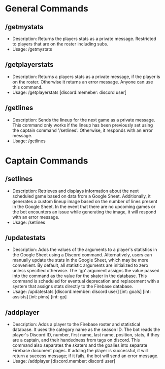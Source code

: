 # General Commands

## /getmystats
- Description: Returns the players stats as a private message. Restricted to players that are on the roster including subs.
- Usage: /getmystats
  
## /getplayerstats 
- Description: Returns a players stats as a private message, if the player is on the roster. Otherwise it returns an error message. Anyone can use this command.
- Usage: /getplayerstats [discord.memeber: discord user]

## /getlines
- Description: Sends the lineup for the next game as a private message. This command only works if the lineup has been previously set using the captain command '/setlines'. Otherwise, it responds with an error message.
- Usage: /getlines

# Captain Commands
## /setlines 
- Description: Retrieves and displays information about the next scheduled game based on data from a Google Sheet. Additionally, it generates a custom lineup image based on the number of lines present in the Google Sheet. In the event that there are no upcoming games or the bot encounters an issue while generating the image, it will respond with an error message.
- Usage: /setlines

## /updatestats
- Description: Adds the values of the arguments to a player's statistics in the Google Sheet using a Discord command. Alternatively, users can manually update the stats in the Google Sheet, which may be more convenient. By default, all statistic arguments are initialized to zero unless specified otherwise. The 'gp' argument assigns the value passed into the command as the value for the skater in the database. This command is scheduled for eventual deprecation and replacement with a system that assigns stats directly to the Firebase database.
- Usage: /updatestats [discord.member: discord user] [int: goals] [int: assists] [int: pims] [int: gp]

## /addplayer
- Description: Adds a player to the Firebase roster and statistical database. It uses the category name as the season ID. The bot reads the player's Discord ID, number, first name, last name, position, stats, if they are a captain, and their handedness from tags on discord. This command also separates the skaters and the goalies into separate Firebase document pages. If adding the player is successful, it will return a success message; if it fails, the bot will send an error message.
- Usage: /addplayer [discord.member: discord user]

